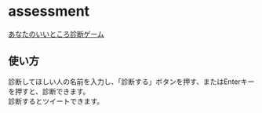 # assessment
[あなたのいいところ診断ゲーム](https://fuuchin.github.io/assessment-for-download/assessment.html)

## 使い方
診断してほしい人の名前を入力し、「診断する」ボタンを押す、またはEnterキーを押すと、診断できます。  
診断するとツイートできます。